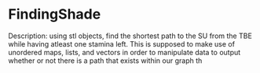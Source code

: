 # FindingShade
Description: using stl objects, find the shortest path to the SU from the TBE while having atleast one stamina left. This is supposed to make use of unordered maps, lists, and vectors in order to manipulate data to output whether or not there is a path that exists within our graph th
